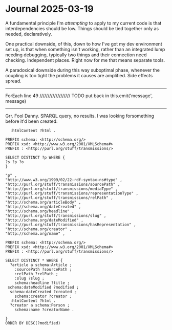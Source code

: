 # Journal 2025-03-19

A fundamental principle I'm *attempting* to apply to my current code is that interdependencies should be low. Things should be tied together only as needed, declaratively.

One practical downside, of this, down to how I've got my dev environment set up, is that when something isn't working, rather than an integrated lump needing debugging, typically two things and their connection need checking. Independent places. Right now for me that means separate tools.

A paradoxical downside during this way suboptimal phase, whenever the coupling is too tight the problems it causes are amplified. Side effects spread.

---

ForEach line 49
        /////////////////// TODO put back in  this.emit('message', message)

---

Grr. Fool Danny. SPARQL query, no results. I was looking forsomething before it'd been created.
```
  :htmlContent ?html .
```

```sparql
PREFIX schema: <http://schema.org/>
PREFIX xsd: <http://www.w3.org/2001/XMLSchema#>
PREFIX : <http://purl.org/stuff/transmissions/>

SELECT DISTINCT ?p WHERE {
?s ?p ?o
}
```

```csv
"p" ,
"http://www.w3.org/1999/02/22-rdf-syntax-ns#type" ,
"http://purl.org/stuff/transmissions/sourcePath" ,
"http://purl.org/stuff/transmissions/mediaType" ,
"http://purl.org/stuff/transmissions/representationType" ,
"http://purl.org/stuff/transmissions/relPath" ,
"http://schema.org/articleBody" ,
"http://schema.org/dateCreated" ,
"http://schema.org/headline" ,
"http://purl.org/stuff/transmissions/slug" ,
"http://schema.org/dateModified" ,
"http://purl.org/stuff/transmissions/hasRepresentation" ,
"http://schema.org/creator" ,
"http://schema.org/name" ,
```

```sparql
PREFIX schema: <http://schema.org/>
PREFIX xsd: <http://www.w3.org/2001/XMLSchema#>
PREFIX : <http://purl.org/stuff/transmissions/>

SELECT DISTINCT * WHERE {
  ?article a schema:Article ;
    :sourcePath ?sourcePath ;
    :relPath ?relPath ;
    :slug ?slug ;
    schema:headline ?title ;
 schema:dateModified ?modified ;
  schema:dateCreated ?created ;
    schema:creator ?creator ;
  :htmlContent ?html .
  ?creator a schema:Person ;
    schema:name ?creatorName .

}
ORDER BY DESC(?modified)
```
